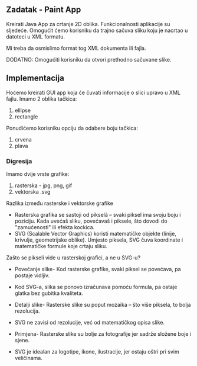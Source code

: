 ## Zadatak - Paint App

Kreirati Java App za crtanje 2D oblika. Funkcionalnosti aplikacije su sljedeće.
Omogućit ćemo korisniku da trajno sačuva sliku koju je nacrtao u datoteci
u XML formatu.

Mi treba da osmislimo format tog XML dokumenta ili fajla.

DODATNO: Omogućiti korisniku da otvori prethodno sačuvane slike.


## Implementacija

Hoćemo kreirati GUI app koja će čuvati informacije o slici upravo u XML fajlu.
Imamo 2 oblika tačkica:
1. ellipse
2. rectangle


Ponudićemo korisniku opciju da odabere boju tačkica:
1. crvena 
2. plava





### Digresija
Imamo dvije vrste grafike:
1. rasterska - jpg, png, gif
2. vektorska .svg  

Razlika između rasterske i vektorske grafike
- Rasterska grafika se sastoji od pikselâ – svaki piksel ima svoju boju i poziciju. Kada uvećaš sliku, povećavaš i piksele, što dovodi do "zamućenosti" ili efekta kockica.
- SVG (Scalable Vector Graphics) koristi matematičke objekte (linije, krivulje, geometrijske oblike). Umjesto piksela, SVG čuva koordinate i matematičke formule koje crtaju sliku.

Zašto se pikseli vide u rasterskoj grafici, a ne u SVG-u?
- Povećanje slike- Kod rasterske grafike, svaki piksel se povećava, pa postaje vidljiv.
- Kod SVG-a, slika se ponovo izračunava pomoću formula, pa ostaje glatka bez gubitka kvaliteta.

- Detalji slike- Rasterske slike su poput mozaika – što više piksela, to bolja rezolucija.
- SVG ne zavisi od rezolucije, već od matematičkog opisa slike.

- Primjena- Rasterske slike su bolje za fotografije jer sadrže složene boje i sjene.
- SVG je idealan za logotipe, ikone, ilustracije, jer ostaju oštri pri svim veličinama.



